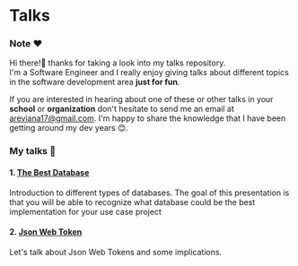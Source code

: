 # Talks

### Note ❤️
Hi there!👋 thanks for taking a look into my talks repository. <br>
I'm a Software Engineer and I really enjoy giving talks about different topics in the software development area **just for fun**. <br>

If you are interested in hearing about one of these or other talks in your **school** or **organization** don't hesitate to send me an email at <areviana17@gmail.com>. I'm happy to share the knowledge that I have been getting around my dev years 😊.

### My talks :tada:
#### 1. [The Best Database](https://github.com/AreViana/talks/tree/main/databases)
Introduction to different types of databases. The goal of this presentation is that you will be able to recognize what database could be the best implementation for your use case project

#### 2. [Json Web Token](https://github.com/AreViana/talks/tree/main/JWT)
Let's talk about Json Web Tokens and some implications.
